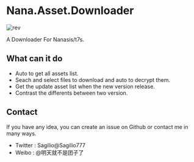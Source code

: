 # Nana.Asset.Downloader
![rev](https://img.shields.io/badge/main--version-v0.1.0-blue.svg)

A Downloader For Nanasis/t7s.

## What can it do

* Auto to get all assets list.
* Seach and select files to download and auto to decrypt them.
* Get the update asset list when the new version release.
* Contrast the differents between two version.

## Contact
If you have any idea, you can create an issue on Github or contact me in many ways.

* Twitter : Sagilio@Sagilio777
* Weibo : @明天就不是团子了
